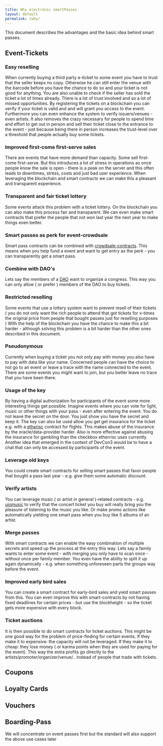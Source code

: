 ```yaml
---
title: Why electronic smartPasses
layout: default
permalink: /why/
---
```



This document describes the advantages and the basic idea behind smart passes.


Event-Tickets
-------------

### Easy reselling

When currently buying a third party e-ticket to some event you have to trust that the seller keeps no copy. Otherwise  he can still enter the venue with the barcode before you have the chance to do so and your ticket is not good for anything. You are also unable to check if the seller has sold the ticket a lot of times already. There is a lot of trust involved and so a lot of missed opportunities. By registering the tickets on a blockchain you can verify if your ticket is valid and and will grant you access to the event. Furthermore you can even enhance the system to verify issuers/venues - even artists. It also removes the crazy necessary for people to spend time and effort to get out in person and sell their ticket close to the entrance to the event - just because being there in person increases the trust-level over a threshold that people actually buy some tickets.

### Improved first-come first-serve sales

There are events that have more demand than capacity. Some sell first-come first-serve. But this introduces a lot of stress in operations as once people know the sale is open - there is a peak on the server and this often leads to downtimes, stress, costs and just bad user experience. When leveraging the blockchain and smart contracts we can make this a pleasant and transparent experience.

### Transparent and fair ticket lottery

Some events attack this problem with a ticket lottery. On the blockchain you can also make this process fair and transparent. We can even make smart contracts that prefer the people that not won last year the next year to make things even better.

### Smart passes as perk for event-crowdsale

Smart pass contracts can be combined with [crowdsale-contracts](https://www.ethereum.org/crowdsale). This means when you help fund a event and want to get entry as the perk - you can transparently get a smart pass.

### Combine with DAO's

Lets say the members of a <a href="https://www.ethereum.org/dao">DAO</a> want to organize a congress. This way you can only allow ( or prefer ) members of the DAO to buy tickets.

### Restricted reselling

Some events that use a lottery system want to prevent resell of their tickets ( you do not only want the rich people to attend that got tickets for x-times the original price from people that bought passes just for reselling purposes ) With the help of the blockchain you have the chance to make this a bit harder - although solving this problem is a bit harder than the other ones described in this document.

### Pseudonymous

Currently when buying a ticket you not only pay with money you also have to pay with data like your name. Concerned people can have the choice to not go to an event or leave a trace with the name connected to the event. There are some events you might want to join, but you better leave no trace that you have been there.

### Usage of the key

By having a digital authorization for participants of the event some more interesting things get possible. Imagine events where you can vote for light, music or other things with your pass - even after entering the event. You do not leave the secret on the door. You just show you have the secret and keep it.
The key can also be used allow you get get insurance for the ticket e.g. with a [etherisc](https://etherisc.com) contract for flights. This makes abuse of the insurance by the oracle/data-provider harder. Also is more effective against abusing the insurance for gambling than the checkbox etherrisc uses currently.
Another idea that emerged in the context of DevCon3 would be to have a chat that can only be accessed by participants of the event.


### Leverage old keys

You could create smart contracts for selling smart passes that favor people that bought a pass last year - e.g. give them some automatic discount.

### Verify artists

You can leverage music ( or artist in general )-related contracts - e.g. [ujomusic](http://ujomusic.com/) to verify that the concert ticket you buy will really bring you the pleasure of listening to the music you like. Or make promo actions like automatically yielding one smart pass when you buy like 5 albums of an artist.

### Merge passes

With smart contracts we can enable the easy combination of multiple secrets and speed up the process at the entry this way. Lets say a family wants to enter some event - with merging you only have to scan once - without once per family member. You even have the ability to split it up again dynamically - e.g. when something unforeseen parts the groups way before the event.

### Improved early bird sales

You can create a smart contract for early-bird sales and yield smart passes from this. You can even improve this with smart-contracts by not having fixed deadlines for certain prices - but use the blockheight - so the ticket gets more expensive with every block.

### Ticket auctions

It is then possible to do smart contracts for ticket auctions.  This might be one good way for the problem of price-finding for certain events. If they make it to expensive: the capacity will not be leveraged. If they make it to cheap: they lose money ( or karma points when they are used for paying for the event). This way the extra profits go directly to the artists/promoter/organizer/venue/.. instead of people that trade with tickets.

Coupons
-------

Loyalty Cards
-------------

Vouchers
--------

Boarding-Pass
-------------

We will concentrate on event passes first but the standard will also support the above use cases later
